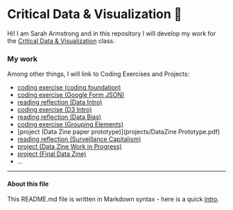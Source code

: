 # Critical Data & Visualization 🦕

Hi! I am Sarah Armstrong and in this repository I will develop my work for the [Critical Data & Visualization](https://github.com/leoneckert/critical-data-and-visualization-spring-2021) class.  

### My work

Among other things, I will link to Coding Exercises and Projects:

- [coding exercise (coding foundation)](coding-exercises/coding-foundation)
- [coding exercise (Google Form JSON)](coding-exercise/FirstGoogleForm)
- [reading reflection (Data Intro)](reading-reflections/DataIntro.md)
- [coding exercise (D3 Intro)](coding-exercises/d3Basic)
- [reading reflection (Data Bias)](reading-reflections/DataBias.md)
- [coding exercise (Grouping Elements)](coding-exercises/grouping-elements)
- [project (Data Zine paper prototype)](projects/DataZine Prototype.pdf)
- [reading reflection (Surveillance Capitalism)](reading-reflections/Surveillance-Capitalism)
- [project (Data Zine Work in Progress)](projects/datazine-template/cover.html)
- [project (Final Data Zine)](projects/FinalDataZine/cover.html)
- ...


---
#### About this file
This README.md file is written in Markdown syntax - here is a quick [intro](https://guides.github.com/features/mastering-markdown/).
 
